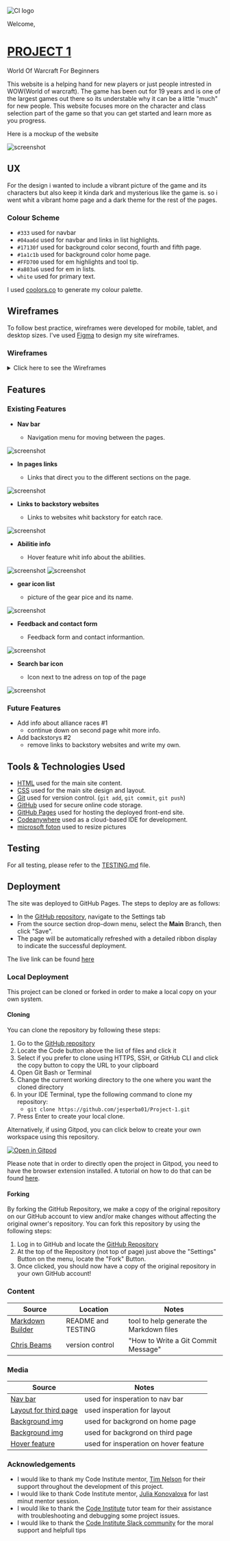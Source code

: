 ![CI logo](https://codeinstitute.s3.amazonaws.com/fullstack/ci_logo_small.png)

Welcome,

# [PROJECT 1](https://jesperba01.github.io/Project-1)

World Of Warcraft For Beginners

This website is a helping hand for new players or just people intrested in WOW(World of warcraft).
The game has been out for 19 years and is one of the largest games out there so its understable why it can be a little "much" for new people.
This website focuses more on the character and class selection part of the game so that you can get started and learn more as you progress.

Here is a mockup of the website

![screenshot](documentation/mockup.png)

## UX

For the design i wanted to include a vibrant picture of the game and its characters but also keep it kinda dark and mysterious like the game is.
so i went whit a vibrant home page and a dark theme for the rest of the pages.

### Colour Scheme

- `#333` used for navbar
- `#04aa6d` used for navbar and links in list highlights.
- `#17130f` used for background color second, fourth and fifth page.
- `#1a1c1b` used for background color home page.
- `#FFD700` used for em highlights and tool tip.
- `#a803a6` used for em in lists.
- `white` used for primary text.

I used [coolors.co](https://coolors.co/palette/a803a6-ffd700-1a1c1b-04aa6d-333333) to generate my colour palette.

## Wireframes

To follow best practice, wireframes were developed for mobile, tablet, and desktop sizes.
I've used [Figma](https://www.figma.com) to design my site wireframes.

### Wireframes

<details>
<summary> Click here to see the Wireframes </summary>

Home

- ![screenshot](documentation/wireframe/wireframe-homepage.png)

Race Helper

- ![screenshot](documentation/wireframe/wireframe-racepage.png)

Final Boss

- ![screenshot](documentation/wireframe/wireframe-final.png)

Feedback

- ![screenshot](documentation/wireframe/wireframe-feedback.png)

</details>

## Features

### Existing Features

- **Nav bar**

  - Navigation menu for moving between the pages.

![screenshot](documentation/features/navbar.png)

- **In pages links**

  - Links that direct you to the different sections on the page.

![screenshot](documentation/features/inpagelinks.png)

- **Links to backstory websites**

  - Links to websites whit backstory for eatch race.

![screenshot](documentation/features/linksrace.png)

- **Abilitie info**

  - Hover feature whit info about the abilities.

![screenshot](documentation/features/tooltipbf.png)
![screenshot](documentation/features/tooltipaf.png)

- **gear icon list**

  - picture of the gear pice and its name.

![screenshot](documentation/features/imglist.png)

- **Feedback and contact form**

  - Feedback form and contact informantion.

![screenshot](documentation/features/feedbackform.png)

- **Search bar icon**

  - Icon next to tne adress on top of the page

![screenshot](documentation/features/searchicon.png)

### Future Features

- Add info about alliance races #1
  - continue down on second page whit more info.
- Add backstorys #2
  - remove links to backstory websites and write my own.

## Tools & Technologies Used

- [HTML](https://en.wikipedia.org/wiki/HTML) used for the main site content.
- [CSS](https://en.wikipedia.org/wiki/CSS) used for the main site design and layout.
- [Git](https://git-scm.com) used for version control. (`git add`, `git commit`, `git push`)
- [GitHub](https://github.com) used for secure online code storage.
- [GitHub Pages](https://pages.github.com) used for hosting the deployed front-end site.
- [Codeanywhere](https://codeanywhere.com) used as a cloud-based IDE for development.
- [microsoft foton](https://apps.microsoft.com/detail/9WZDNCRFJBH4?hl=sv-se&gl=SE) used to resize pictures

## Testing

For all testing, please refer to the [TESTING.md](TESTING.md) file.

## Deployment

The site was deployed to GitHub Pages. The steps to deploy are as follows:

- In the [GitHub repository](https://github.com/jesperba01/Project-1), navigate to the Settings tab
- From the source section drop-down menu, select the **Main** Branch, then click "Save".
- The page will be automatically refreshed with a detailed ribbon display to indicate the successful deployment.

The live link can be found [here](https://jesperba01.github.io/Project-1)

### Local Deployment

This project can be cloned or forked in order to make a local copy on your own system.

#### Cloning

You can clone the repository by following these steps:

1. Go to the [GitHub repository](https://github.com/jesperba01/Project-1)
2. Locate the Code button above the list of files and click it
3. Select if you prefer to clone using HTTPS, SSH, or GitHub CLI and click the copy button to copy the URL to your clipboard
4. Open Git Bash or Terminal
5. Change the current working directory to the one where you want the cloned directory
6. In your IDE Terminal, type the following command to clone my repository:
	- `git clone https://github.com/jesperba01/Project-1.git`
7. Press Enter to create your local clone.

Alternatively, if using Gitpod, you can click below to create your own workspace using this repository.

[![Open in Gitpod](https://gitpod.io/button/open-in-gitpod.svg)](https://gitpod.io/#https://github.com/jesperba01/Project-1)

Please note that in order to directly open the project in Gitpod, you need to have the browser extension installed.
A tutorial on how to do that can be found [here](https://www.gitpod.io/docs/configure/user-settings/browser-extension).

#### Forking

By forking the GitHub Repository, we make a copy of the original repository on our GitHub account to view and/or make changes without affecting the original owner's repository.
You can fork this repository by using the following steps:

1. Log in to GitHub and locate the [GitHub Repository](https://github.com/jesperba01/Project-1)
2. At the top of the Repository (not top of page) just above the "Settings" Button on the menu, locate the "Fork" Button.
3. Once clicked, you should now have a copy of the original repository in your own GitHub account!

### Content

| Source | Location | Notes |
| --- | --- | --- |
| [Markdown Builder](https://tim.2bn.dev/markdown-builder) | README and TESTING | tool to help generate the Markdown files |
| [Chris Beams](https://chris.beams.io/posts/git-commit) | version control | "How to Write a Git Commit Message" |

### Media

| Source | Notes |
| --- | --- |
| [Nav bar](https://www.w3schools.com/css/css_navbar.asp)| used for insperation to nav bar
| [Layout for third page](https://worldofwarcraft.blizzard.com/en-gb/character/eu/stormscale/Americancorn)| used insperation for layout
| [Background img](https://wall.alphacoders.com/big.php?i=878332)| used for backgrond on home page
| [Background img](https://worldofwarcraft.blizzard.com/en-gb/character/eu/stormscale/Americancorn2)| used for backgrond on third page
| [Hover feature](https://blog.logrocket.com/creating-beautiful-tooltips-with-only-css/)| used for insperation on hover feature

### Acknowledgements

- I would like to thank my Code Institute mentor, [Tim Nelson](https://github.com/TravelTimN) for their support throughout the development of this project.
- I would like to thank Code Institute mentor, [Julia Konovalova](https://github.com/TravelTimN) for last minut mentor session.
- I would like to thank the [Code Institute](https://codeinstitute.net) tutor team for their assistance with troubleshooting and debugging some project issues.
- I would like to thank the [Code Institute Slack community](https://code-institute-room.slack.com) for the moral support and helpfull tips